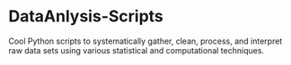 # DataAnlysis-Scripts
Cool Python scripts to systematically gather, clean, process, and interpret raw data sets using various statistical and computational techniques.
